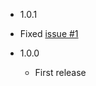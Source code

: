 - 1.0.1
 - Fixed [issue #1](https://github.com/MarkLinus/jsRequest/issues/1)

- 1.0.0
  - First release
